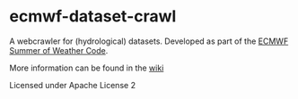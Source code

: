 # ecmwf-dataset-crawl

A webcrawler for (hydrological) datasets.
Developed as part of the [ECMWF Summer of Weather Code](https://esowc.ecmwf.int).

More information can be found in the [wiki](https://github.com/noerw/ecmwf-dataset-crawl/wiki)

Licensed under Apache License 2

